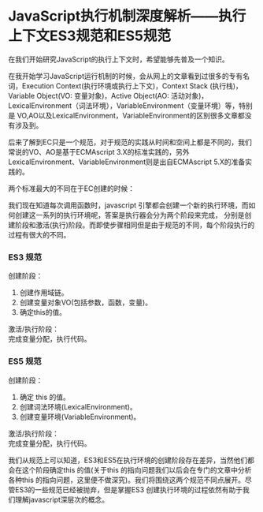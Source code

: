 # JavaScript执行机制深度解析——执行上下文ES3规范和ES5规范

在我们开始研究JavaScript的执行上下文时，希望能够先普及一个知识。

在我开始学习JavaScript运行机制的时候，会从网上的文章看到过很多的专有名词，Execution Context(执行环境或执行上下文)，Context Stack (执行栈)，Variable Object(VO: 变量对象)，Active Object(AO: 活动对象)，LexicalEnvironment（词法环境），VariableEnvironment（变量环境）等，特别是 VO,AO以及LexicalEnvironment，VariableEnvironment的区别很多文章都没有涉及到。

后来了解到EC只是一个规范，对于规范的实践从时间和空间上都是不同的，我们常说的VO、AO是基于ECMAscript 3.X的标准实践的，另外LexicalEnvironment、VariableEnvironment则是出自ECMAscript 5.X的准备实践的。

两个标准最大的不同在于EC创建的时候：

我们现在知道每次调用函数时，javascript 引擎都会创建一个新的执行环境，而如何创建这一系列的执行环境呢，答案是执行器会分为两个阶段来完成， 分别是创建阶段和激活(执行)阶段。而即使步骤相同但是由于规范的不同，每个阶段执行的过程有很大的不同。

### ES3 规范

创建阶段：
1. 创建作用域链。
2. 创建变量对象VO(包括参数，函数，变量)。
3. 确定this的值。

激活/执行阶段：  
完成变量分配，执行代码。

### ES5 规范

创建阶段：
1. 确定 this 的值。
2. 创建词法环境(LexicalEnvironment)。
3. 创建变量环境(VariableEnvironment)。

激活/执行阶段：  
完成变量分配，执行代码。

我们从规范上可以知道，ES3和ES5在执行环境的创建阶段存在差异，当然他们都会在这个阶段确定this 的值(关于this 的指向问题我们以后会在专门的文章中分析各种this 的指向问题，这里便不做深究)。我们将围绕这两个规范不同点展开。尽管ES3的一些规范已经被抛弃，但是掌握ES3 创建执行环境的过程依然有助于我们理解javascript深层次的概念。